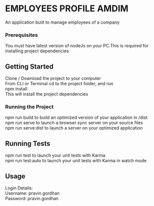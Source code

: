 # EMPLOYEES PROFILE AMDIM

An application built to manage employees of a company

### Prerequisites

You must have latest version of nodeJs on your PC.This is required for installing project dependencies

## Getting Started

Clone / Download the project to your computer<br/>
From CLI or Terminal cd to the project folder, and run<br/>
npm install<br/>
This will install the project dependencies

### Running the Project

npm run build to build an optimized version of your application in /dist<br/>
npm run serve to launch a browser sync server on your source files<br/>
npm run serve:dist to launch a server on your optimized application<br/>


## Running Tests
npm run test to launch your unit tests with Karma<br/>
npm run test:auto to launch your unit tests with Karma in watch mode<br/>

## Usage
Login Details:<br/>
Username: pravin.gordhan<br/>
Password: pravin.gordhan<br/>
